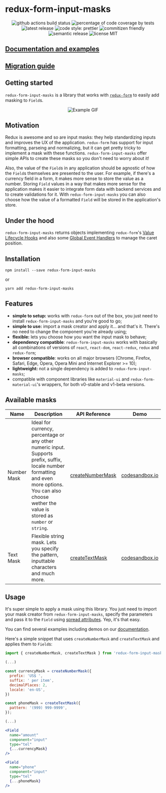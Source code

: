 # redux-form-input-masks

<p align="center">
    <span>
        <img alt="github actions build status" src="https://img.shields.io/github/actions/workflow/status/renato-bohler/redux-form-input-masks/release.yml">
    </span>
    <span>
        <img alt="percentage of code coverage by tests" src="https://img.shields.io/codecov/c/github/renato-bohler/redux-form-input-masks/master.svg">
    </span>
    <span>
        <img alt="latest release" src="https://img.shields.io/github/release/renato-bohler/redux-form-input-masks/all.svg">
    </span>
    <span>
        <img alt="code style: prettier" src="https://img.shields.io/badge/code_style-prettier-ff69b4.svg">
    </span>
    <span>
        <img alt="commitizen friendly" src="https://img.shields.io/badge/commitizen-friendly-brightgreen.svg">
    </span>
    <span>
        <img alt="semantic release" src="https://img.shields.io/badge/%20%20%F0%9F%93%A6%F0%9F%9A%80-semantic--release-e10079.svg">
    </span>
    <span>
        <img alt="license MIT" src="https://img.shields.io/github/license/renato-bohler/redux-form-input-masks.svg">
    </span>
</p>

## [Documentation and examples](https://renato-bohler.github.io/redux-form-input-masks)

## [Migration guide](https://renato-bohler.github.io/redux-form-input-masks/#/migration-guide)

## Getting started

`redux-form-input-masks` is a library that works with [`redux-form`](https://github.com/erikras/redux-form) to easily add masking to `Field`s.

<div align="center">
    <img alt="Example GIF" src="examples/example.gif">
</div>

## Motivation

Redux is awesome and so are input masks: they help standardizing inputs and improves the UX of the application. `redux-form` has support for input formatting, parseing and normalizing, but it can get pretty tricky to implement a mask with these functions. `redux-form-input-masks` offer simple APIs to create these masks so you don't need to worry about it!

Also, the value of the `Field`s in any application should be agnostic of how the `Field`s themselves are presented to the user. For example, if there's a currency field in a form, it makes more sense to store the value as a number. Storing `Field` values in a way that makes more sense for the application makes it easier to integrate form data with backend services and to create validations for it. With `redux-form-input-masks` you can also choose how the value of a formatted `Field` will be stored in the application's store.

## Under the hood

`redux-form-input-masks` returns objects implementing `redux-form`'s [Value Lifecycle Hooks](https://redux-form.com/7.2.3/docs/valuelifecycle.md/) and also some [Global Event Handlers](https://developer.mozilla.org/en-US/docs/Web/API/GlobalEventHandlers) to manage the caret position.

## Installation

```
npm install --save redux-form-input-masks
```

or

```
yarn add redux-form-input-masks
```

## Features

* **simple to setup:** works with `redux-form` out of the box, you just need to install `redux-form-input-masks` and you're good to go;
* **simple to use:** import a mask creator and apply it... and that's it. There's no need to change the component you're already using;
* **flexible:** lets you choose how you want the input mask to behave;
* **dependency compatible**: `redux-form-input-masks` works with basically all combinations of versions of `react`, `react-dom`, `react-redux`, `redux` and `redux-form`;
* **browser compatible**: works on all major browsers (Chrome, Firefox, Safari, Edge, Opera, Opera Mini and Internet Explorer >= 10);
* **lightweight:** not a single dependency is added to `redux-form-input-masks`;
* compatible with component libraries like `material-ui` and `redux-form-material-ui`'s wrappers, for both v0-stable and v1-beta versions.

## Available masks

| Name        | Description                                                                                                                                                                                                 | API Reference                                                                            | Demo                                                  |
| ----------- | ----------------------------------------------------------------------------------------------------------------------------------------------------------------------------------------------------------- | ---------------------------------------------------------------------------------------- | ----------------------------------------------------- |
| Number Mask | Ideal for currency, percentage or any other numeric input. Supports prefix, suffix, locale number formatting and even more options. You can also choose wether the value is stored as `number` or `string`. | [createNumberMask](https://renato-bohler.github.io/redux-form-input-masks/#/number-mask) | [codesandbox.io](https://codesandbox.io/s/k0op1kwywr) |
| Text Mask   | Flexible string mask. Lets you specify the pattern, inputtable characters and much more.                                                                                                                    | [createTextMask](https://renato-bohler.github.io/redux-form-input-masks/#/text-mask)     | [codesandbox.io](https://codesandbox.io/s/9o5vyqxn84) |

## Usage

It's super simple to apply a mask using this library. You just need to import your mask creator from `redux-form-input-masks`, specify the parameters and pass it to the `Field` using [spread attributes](https://reactjs.org/docs/jsx-in-depth.html#spread-attributes). Yep, it's that easy.

You can find several examples including demos on our [documentation](https://renato-bohler.github.io/redux-form-input-masks).

Here's a simple snippet that uses `createNumberMask` and `createTextMask` and applies them to `Field`s:

```jsx
import { createNumberMask, createTextMask } from 'redux-form-input-masks';

(...)

const currencyMask = createNumberMask({
  prefix: 'US$ ',
  suffix: ' per item',
  decimalPlaces: 2,
  locale: 'en-US',
})

const phoneMask = createTextMask({
  pattern: '(999) 999-9999',
});

(...)

<Field
  name="amount"
  component="input"
  type="tel"
  {...currencyMask}
/>

<Field
  name="phone"
  component="input"
  type="tel"
  {...phoneMask}
/>
```
